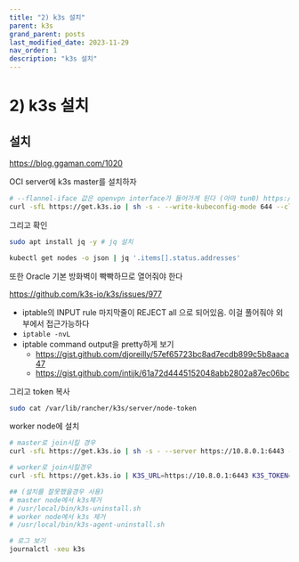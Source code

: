 ```yaml
---
title: "2) k3s 설치"
parent: k3s
grand_parent: posts
last_modified_date: 2023-11-29
nav_order: 1
description: "k3s 설치"
---
```


# 2) k3s 설치

## 설치

https://blog.ggaman.com/1020

OCI server에 k3s master를 설치하자

```sh
# --flannel-iface 값은 openvpn interface가 들어가게 된다 (아마 tun0) https://github.com/k3s-io/k3s/issues/3551
curl -sfL https://get.k3s.io | sh -s - --write-kubeconfig-mode 644 --cluster-init --flannel-iface=tun0
```

그리고 확인
```sh
sudo apt install jq -y # jq 설치

kubectl get nodes -o json | jq '.items[].status.addresses'
```

또한 Oracle 기본 방화벽이 빡빡하므로 열어줘야 한다

https://github.com/k3s-io/k3s/issues/977

- iptable의 INPUT rule 마지막줄이 REJECT all 으로 되어있음. 이걸 풀어줘야 외부에서 접근가능하다
- `iptable -nvL`
- iptable command output을 pretty하게 보기
  - https://gist.github.com/djoreilly/57ef65723bc8ad7ecdb899c5b8aaca47
  - https://gist.github.com/intijk/61a72d4445152048abb2802a87ec06bc


그리고 token 복사
```sh
sudo cat /var/lib/rancher/k3s/server/node-token
```

worker node에 설치

```sh
# master로 join시킬 경우
curl -sfL https://get.k3s.io | sh -s - --server https://10.8.0.1:6443 --token $TOKEN --flannel-iface=tun0

# worker로 join시킬경우
curl -sfL https://get.k3s.io | K3S_URL=https://10.8.0.1:6443 K3S_TOKEN=$TOKEN sh -s - --flannel-iface=tun0

## (설치를 잘못했을경우 사용)
# master node에서 k3s제거 
# /usr/local/bin/k3s-uninstall.sh
# worker node에서 k3s 제거
# /usr/local/bin/k3s-agent-uninstall.sh

# 로그 보기
journalctl -xeu k3s
```
